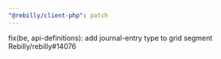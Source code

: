 ```yaml
---
"@rebilly/client-php": patch
---
```


fix(be, api-definitions): add journal-entry type to grid segment Rebilly/rebilly#14076
